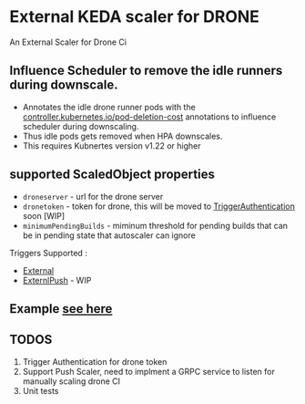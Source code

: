 # External KEDA scaler for DRONE

An External Scaler for Drone Ci

## Influence Scheduler to remove the idle runners during downscale. 
- Annotates the idle drone runner pods with the [controller.kubernetes.io/pod-deletion-cost](https://kubernetes.io/docs/concepts/workloads/controllers/replicaset/#pod-deletion-cost) annotations to influence scheduler during downscaling. 
- Thus idle pods gets removed when HPA downscales. 
- This requires Kubnertes version  v1.22 or higher



## supported ScaledObject properties 
- `droneserver` - url for the drone server
- `dronetoken` - token for drone, this will be moved to [TriggerAuthentication](https://keda.sh/docs/1.4/concepts/authentication/#re-use-credentials-and-delegate-auth-with-triggerauthentication) soon [WIP]
- `minimumPendingBuilds` - miminum threshold for pending builds that can be in pending state that autoscaler can ignore

Triggers Supported :
- [External](https://keda.sh/docs/2.8/scalers/external/)
- [ExternlPush](https://keda.sh/docs/2.8/scalers/external-push/) - WIP 

## Example [see here](./deploy/sample-scaledobjref.yaml)



## TODOS

1. Trigger Authentication for drone token
2. Support Push Scaler, need to implment a GRPC service to listen for manually scaling drone CI 
3. Unit tests 
